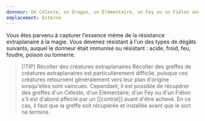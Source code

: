 ```yaml
---
donneur: Un Céleste, un Dragon, un Elémentaire, un Fey ou un Fiélon avec l'immunité ou la résistance aux dégâts d'acide, de froid, de feu, de foudre, de poison ou de tonnerre
emplacement: Externe
---
```

Vous êtes parvenu à capturer l'essence même de la résistance extraplanaire à la magie. Vous devenez résistant à l'un des types de dégâts suivants, auquel le donneur était immunisé ou résistant : acide, froid, feu, foudre, poison ou tonnerre. 

>[!TIP] Récolter des créatures extraplanaires
> Récolter des greffes de créatures extraplanaires est particulièrement difficile, puisque ces créatures retournent généralement vers leur plan d'origine lorsqu'elles sont vaincues. Cependant, il est possible de récupérer des greffes d'un Céleste, d'un Elémentaire, d'un Fey ou d'un Fiélon s'il est d'abord affecté par un [[contrat]] avant d'être achevé. En ce cas, il faut que la greffe soit récupérée et installée avant que le sort ne termine.
>